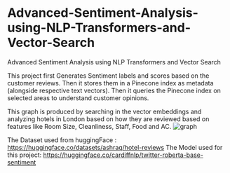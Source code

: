 # Advanced-Sentiment-Analysis-using-NLP-Transformers-and-Vector-Search
Advanced Sentiment Analysis using NLP Transformers and Vector Search

This project first Generates Sentiment labels and scores based on the customer reviews. Then it stores them in a Pinecone index as metadata (alongside respective text vectors). Then it queries the Pinecone index on selected areas to understand customer opinions.

This graph is produced by searching in the vector embeddings and analyzing hotels in London based on how they are reviewed based on features like Room Size, Cleanliness, Staff, Food and AC.
![graph](https://github.com/RajviSheth/Advanced-Sentiment-Analysis-using-NLP-Transformers-and-Vector-Search/assets/13827244/148a21e6-ad41-43ac-bfd4-4be6e91f6a7d)



The Dataset used from huggingFace : https://huggingface.co/datasets/ashraq/hotel-reviews
The Model used for this project: https://huggingface.co/cardiffnlp/twitter-roberta-base-sentiment
